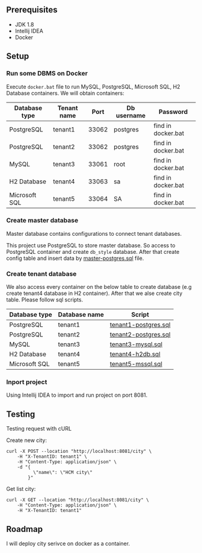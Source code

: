 ## Prerequisites

- JDK 1.8
- Intellij IDEA
- Docker

## Setup
### Run some DBMS on Docker
Execute `docker.bat` file to run MySQL, PostgreSQL, Microsoft SQL, H2 Database containers.
We will obtain containers:

| Database type | Tenant name | Port | Db username | Password |
| --- | --- | --- | --- | --- |
| PostgreSQL | tenant1 | 33062 | postgres | find in docker.bat |
| PostgreSQL | tenant2 | 33062 | postgres | find in docker.bat |
| MySQL | tenant3 | 33061 | root | find in docker.bat |
| H2 Database | tenant4 | 33063 | sa | find in docker.bat |
| Microsoft SQL | tenant5 | 33064 | SA | find in docker.bat |

### Create master database
Master database contains configurations to connect tenant databases.

This project use PostgreSQL to store master database. So access to PostgreSQL container and create `db_style` database. After that create config table 
and insert data by [master-postgres.sql](./src/main/resources/master-postgres.sql) file.

### Create tenant database
We also access every container on the below table to create database (e.g create tenant4 database in H2 container). After that we alse create city table. Please follow sql scripts.

| Database type | Database name | Script |
| --- | --- | --- |
| PostgreSQL | tenant1 | [tenant1-postgres.sql](./src/main/resources/tenant1-postgres.sql) |
| PostgreSQL | tenant2 | [tenant2-postgres.sql](./src/main/resources/tenant2-postgres.sql) |
| MySQL | tenant3 | [tenant3-mysql.sql](./src/main/resources/tenant3-mysql.sql) |
| H2 Database | tenant4 |[tenant4-h2db.sql](./src/main/resources/tenant4-h2db.sql) |
| Microsoft SQL | tenant5 | [tenant5-mssql.sql](./src/main/resources/tenant5-mssql.sql) |

### Inport project
Using Intellij IDEA to import and run project on port 8081.

## Testing
Testing request with cURL

Create new city:

```shell
curl -X POST --location "http://localhost:8081/city" \
    -H "X-TenantID: tenant1" \
    -H "Content-Type: application/json" \
    -d "{
          \"name\": \"HCM city\"
        }"
```

Get list city:
```shell
curl -X GET --location "http://localhost:8081/city" \
    -H "Content-Type: application/json" \
    -H "X-TenantID: tenant1"
```
 
 ## Roadmap
 I will deploy city serivce on docker as a container.

 